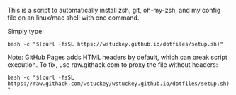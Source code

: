 This is a script to automatically install zsh, git, oh-my-zsh, and my config file on an linux/mac shell with one command. 

Simply type:

`bash -c "$(curl -fsSL https://wstuckey.github.io/dotfiles/setup.sh)"`

Note: GitHub Pages adds HTML headers by default, which can break script execution. To fix, use raw.githack.com to proxy the file without headers:

`bash -c "$(curl -fsSL https://raw.githack.com/wstuckey/wstuckey.github.io/dotfiles/setup.sh)"`
